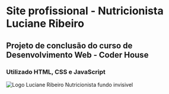 # Site profissional - Nutricionista Luciane Ribeiro
## Projeto de conclusão do curso de Desenvolvimento Web - Coder House
### Utilizado HTML, CSS e JavaScript

![Logo Luciane Ribeiro Nutricionista fundo invisivel](https://user-images.githubusercontent.com/94813579/184510900-fbfbc846-f024-47b7-98b2-4e59fd037eaf.jpg)

